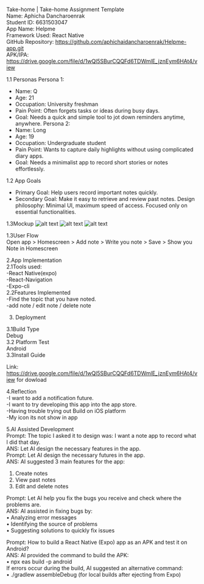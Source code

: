 Take-home | Take-home Assignment Template     
Name: Aphicha Dancharoenrak    
Student ID: 6631503047    
App Name: Helpme    
Framework Used: React Native    
GitHub Repository: https://github.com/aphichaidancharoenrak/Helpme-app.git   
APK/IPA: https://drive.google.com/file/d/1wQl5SBurCQQFd6TDWmlE_jznEym6HAt4/view    

1.1 Personas
Persona 1:
- Name: Q
- Age: 21
- Occupation: University freshman
- Pain Point: Often forgets tasks or ideas during busy days.
- Goal: Needs a quick and simple tool to jot down reminders anytime, anywhere.
Persona 2:
- Name: Long
- Age: 19
- Occupation: Undergraduate student
- Pain Point: Wants to capture daily highlights without using complicated diary apps.
- Goal: Needs a minimalist app to record short stories or notes effortlessly.


1.2 App Goals
- Primary Goal: Help users record important notes quickly.
- Secondary Goal: Make it easy to retrieve and review past notes.
Design philosophy: Minimal UI, maximum speed of access. Focused only on essential functionalities.

1.3Mockup
![alt text](0be728c5-18b8-45be-a5ff-bdbf52b388e9.jpg)
![alt text](69a8e6a9-670e-4b62-8b4a-86b42fe0d0ab.jpg)
![alt text](74a0258e-00da-4b31-b440-14be7e3763ad.jpg)

1.3User Flow    
Open app > Homescreen > Add note > Write you note > Save > Show you Note in Homescreen

2.App Implementation    
2.1Tools used:    
-React Native(expo)   
-React-Navigation   
-Expo-cli    
2.2Features Implemented    
-Find the topic that you have noted.    
-add note  / edit note / delete note    

3. Deployment

3.1Build Type    
Debug   
3.2 Platform Test   
Android    
3.3Install Guide   

Link: https://drive.google.com/file/d/1wQl5SBurCQQFd6TDWmlE_jznEym6HAt4/view for dowload

4.Reflection    
-I want to add a notification future.   
-I want to try developing this app into the app store.    
-Having trouble trying out Build on iOS platform   
-My icon its not show in app   

5.AI Assisted Development    
Prompt: The topic I asked it to design was: I want a note app to record what I did that day.   
ANS: Let AI design the necessary features in the app.    
Prompt: Let AI design the necessary futures in the app.    
ANS: AI suggested 3 main features for the app:   
1.	Create notes    
2.	View past notes   
3.	Edit and delete notes   

Prompt: Let AI help you fix the bugs you receive and check where the problems are.   
ANS: AI assisted in fixing bugs by:    
•	Analyzing error messages    
•	Identifying the source of problems    
•	Suggesting solutions to quickly fix issues    

Prompt: How to build a React Native (Expo) app as an APK and test it on Android?   
ANS:  AI provided the command to build the APK:   
•	npx eas build -p android     
  If errors occur during the build, AI suggested an alternative command:   
•	./gradlew assembleDebug (for local builds after ejecting from Expo)   

